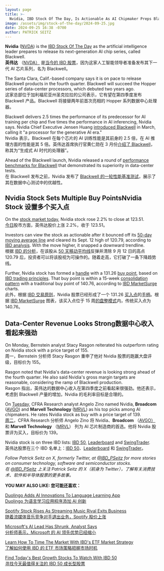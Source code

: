 ```yaml
---
layout: page
title: >-
  Nvidia, IBD Stock Of The Day, Is Actionable As AI Chipmaker Preps Blackwell	英伟达（Nvidia）是当今的IBD股票，随着AI芯片制造商为布莱克韦尔做准备，英伟达（Nvidia）将采取行动
image: /assets/img/stock-of-the-day/2024-09-25.jpg
date: 2024-09-25 16:38 -0700
author: PATRICK SEITZ
---
```







**Nvidia** ([NVDA](https://research.investors.com/quote.aspx?symbol=NVDA)) is the [IBD Stock Of The Day](https://www.investors.com/research/ibd-stock-of-the-day/) as the artificial intelligence leader prepares to release its next-generation AI chip series, called Blackwell.  
**英伟达** （[NVDA）](https://research.investors.com/quote.aspx?symbol=NVDA) 是[当今的 IBD 股票](https://www.investors.com/research/ibd-stock-of-the-day/)，因为这家人工智能领导者准备发布其下一代 AI 芯片系列，名为 Blackwell。




The Santa Clara, Calif.-based company says it is on pace to release Blackwell products in the fourth quarter. Blackwell will succeed the Hopper series of data-center processors, which debuted two years ago.  
这家总部位于加利福尼亚州圣克拉拉的公司表示，它有望在第四季度发布 Blackwell 产品。Blackwell 将接替两年前首次亮相的 Hopper 系列数据中心处理器。


Blackwell delivers 2.5 times the performance of its predecessor for AI training per chip and five times the performance in AI inferencing, Nvidia says. Nvidia Chief Executive Jensen Huang [introduced Blackwell](https://blogs.nvidia.com/blog/2024-gtc-keynote/) in March, calling it "a processor for the generative AI era."  
Nvidia 表示，Blackwell 在每个芯片的 AI 训练性能是其前身的 2.5 倍，在 AI 推理方面的性能是其 5 倍。英伟达首席执行官黄仁勋在 3 月份[介绍了 Blackwell](https://blogs.nvidia.com/blog/2024-gtc-keynote/)，称其为“生成式 AI 时代的处理器”。


Ahead of the Blackwell launch, Nvidia released a round of [performance benchmarks for Blackwell](https://blogs.nvidia.com/blog/mlperf-inference-benchmark-blackwell/) that demonstrated its superiority in data-center tests.  
在 Blackwell 发布之前，Nvidia 发布了 [Blackwell 的一轮性能基准测试](https://blogs.nvidia.com/blog/mlperf-inference-benchmark-blackwell/)，展示了其在数据中心测试中的优越性。


Nvidia Stock Sets Multiple Buy PointsNvidia Stock 设置多个买入点
---------------------------------------------------------


On the [stock market today](https://www.investors.com/news/stock-market-today-stock-market-news/), Nvidia stock rose 2.2% to close at 123.51.  
[今日](https://www.investors.com/news/stock-market-today-stock-market-news/)股市方面，英伟达股价上涨 2.2%，收于 123.51。


Investors can view the stock as actionable after it bounced off its [50-day moving average line](https://www.investors.com/how-to-invest/investors-corner/the-basics-use-the-50-day-moving-average-to-pinpoint-opportunity-or-risk/) and cleared its Sept. 12 high of 120.79, according to [IBD analysis](https://get.investors.com/ibd-live/). With the move higher, it snapped a downward trendline.  
根据 [IBD 的分析](https://get.investors.com/ibd-live/)，在该股从 [50 天移动平均线](https://www.investors.com/how-to-invest/investors-corner/the-basics-use-the-50-day-moving-average-to-pinpoint-opportunity-or-risk/)反弹并清除 9 月 12 日的高点 120.79 后，投资者可以将该股视为可操作的。随着走高，它打破了一条下降趋势线。


Further, Nvidia stock has formed a [handle](https://www.investors.com/how-to-invest/investors-corner/everything-you-need-to-know-about-handles-how-to-spot-a-good-one/) with a 131.26 [buy point](https://www.investors.com/how-to-invest/investors-corner/the-best-stocks-have-crystal-clear-buy-points-heres-how-to-identify-them/), based on [IBD trading principles](https://www.investors.com/how-to-invest/how-to-invest-rules-for-when-buy-and-sell-stocks-in-bull-and-bear-markets/). That buy point is within a 15-week [consolidation pattern](https://www.investors.com/how-to-invest/investors-corner/shopify-stock-consolidation-pattern-led-to-beautiful-gains/) with a traditional buy point of 140.76, according to [IBD MarketSurge](https://get.investors.com/marketsurge/?src=apa1bq) charts.  
此外，根据 [IBD 交易原则](https://www.investors.com/how-to-invest/how-to-invest-rules-for-when-buy-and-sell-stocks-in-bull-and-bear-markets/)，Nvidia 股票已经形成了一个 131.26 [买入点](https://www.investors.com/how-to-invest/investors-corner/the-best-stocks-have-crystal-clear-buy-points-heres-how-to-identify-them/)的[手柄](https://www.investors.com/how-to-invest/investors-corner/everything-you-need-to-know-about-handles-how-to-spot-a-good-one/)。根据 [IBD MarketSurge](https://get.investors.com/marketsurge/?src=apa1bq) 图表，该买入点位于 15 周[的盘整模式](https://www.investors.com/how-to-invest/investors-corner/shopify-stock-consolidation-pattern-led-to-beautiful-gains/)内，传统买入点为 140.76。


Data-Center Revenue Looks Strong数据中心收入看起来强劲
-------------------------------------------


On Monday, Bernstein analyst Stacy Rasgon reiterated his outperform rating on Nvidia stock with a price target of 155.  
周一，Bernstein 分析师 Stacy Rasgon 重申了他对 Nvidia 股票的跑赢大盘评级，目标价为 155。


Rasgon noted that Nvidia's data-center revenue is looking strong ahead of the fourth quarter. He also said Nvidia's gross margin targets are reasonable, considering the ramp of Blackwell production.  
Rasgon 指出，英伟达的数据中心收入在第四季度之前看起来很强劲。他还表示，考虑到 Blackwell 产量的增加，Nvidia 的毛利率目标是合理的。


On [Tuesday](https://www.investors.com/news/technology/nvidia-stock-ai-data-center-investments-continue/), CFRA Research analyst Angelo Zino named Nvidia, **Broadcom** ([AVGO](https://research.investors.com/quote.aspx?symbol=AVGO)) and **Marvell Technology** ([MRVL](https://research.investors.com/quote.aspx?symbol=MRVL)) as his top picks among AI chipmakers. He rates Nvidia stock as buy with a price target of 139.  
[周二](https://www.investors.com/news/technology/nvidia-stock-ai-data-center-investments-continue/)，CFRA Research 分析师 Angelo Zino 将 Nvidia、**Broadcom** （[AVGO）](https://research.investors.com/quote.aspx?symbol=AVGO) 和 **Marvell Technology** （[MRVL](https://research.investors.com/quote.aspx?symbol=MRVL)） 列为 AI 芯片制造商的首选。他将 Nvidia 股票评为买入，目标价为 139。


Nvidia stock is on three IBD lists: [IBD 50](https://research.investors.com/stock-lists/ibd-50/), [Leaderboard](https://www.investors.com/product/leaderboard/?artProdLink=Leaderboard) and [SwingTrader](https://www.investors.com/product/swingtrader/?artProdLink=Swingtrader).  
英伟达股票在三个 IBD 名单上：[IBD 50](https://research.investors.com/stock-lists/ibd-50/)、[Leaderboard](https://www.investors.com/product/leaderboard/?artProdLink=Leaderboard) 和 [SwingTrader](https://www.investors.com/product/swingtrader/?artProdLink=Swingtrader)。



*Follow Patrick Seitz on X, formerly Twitter, at [@IBD\_PSeitz](https://twitter.com/IBD_PSeitz) for more stories on consumer technology, software and semiconductor stocks.  
在 [@IBD\_PSeitz](https://twitter.com/IBD_PSeitz) 上关注 Patrick Seitz 的 X（前身为 Twitter），了解有关消费技术、软件和半导体股票的更多故事。*


**YOU MAY ALSO LIKE: 您可能还喜欢：**


[Duolingo Adds AI Innovations To Language Learning App  
Duolingo 为语言学习应用程序添加 AI 创新](https://www.investors.com/news/technology/duolingo-stock-ai-innovations-language-learning-app/)


[Spotify Stock Rises As Streaming Music Rival Exits Business  
随着流媒体音乐竞争对手退出业务，Spotify 股价上涨](https://www.investors.com/news/technology/spotify-stock-rises-as-streaming-music-rival-exits-business/)


[Microsoft's AI Lead Has Shrunk, Analyst Says  
分析师表示，Microsoft 的 AI 领先优势已经缩小](https://www.investors.com/news/technology/microsoft-stock-downgraded-ai-lead-shrinks/)


[Learn How To Time The Market With IBD's ETF Market Strategy  
了解如何使用 IBD 的 ETF 市场策略把握市场时机](https://www.investors.com/market-trend/ibds-etf-market-strategy/ibds-etf-market-strategy/)


[Find Today's Best Growth Stocks To Watch With IBD 50  
寻找今天最值得关注的 IBD 50 成长型股票](https://www.investors.com/research/ibd-50-growth-stocks-to-watch/)




